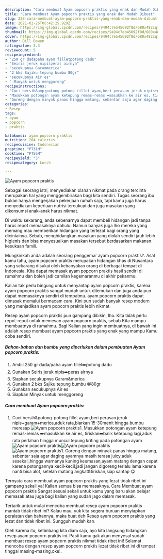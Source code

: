 ```yaml
---
description: "Cara membuat Ayam popcorn praktis yang enak dan Mudah Dibuat"
title: "Cara membuat Ayam popcorn praktis yang enak dan Mudah Dibuat"
slug: 228-cara-membuat-ayam-popcorn-praktis-yang-enak-dan-mudah-dibuat
date: 2021-02-26T00:42:29.929Z
image: https://img-global.cpcdn.com/recipes/9494c7eb45692f8d/680x482cq70/ayam-popcorn-praktis-foto-resep-utama.jpg
thumbnail: https://img-global.cpcdn.com/recipes/9494c7eb45692f8d/680x482cq70/ayam-popcorn-praktis-foto-resep-utama.jpg
cover: https://img-global.cpcdn.com/recipes/9494c7eb45692f8d/680x482cq70/ayam-popcorn-praktis-foto-resep-utama.jpg
author: Bill Bowen
ratingvalue: 3.3
reviewcount: 5
recipeingredient:
- "250 gr dadapaha ayam filletpotong dadu"
- "Seiris jeruk nipisperas airnya"
- "secukupnya Garammerica"
- "2 bks Sajiku tepung bumbu 80gr"
- "secukupnya Air es"
- " Minyak untuk menggoreng"
recipeinstructions:
- "Cuci bersih&amp;potong-potong fillet ayam,beri perasan jeruk nipis+garam+merica,aduk rata,biarkan 15-30menit hingga bumbu meresap"
- "Masukkan potongan ayam ketepung remas-remas ➡️masukkan ke air es, tiriskan➡️balik ketepung lagi,aduk rata perlahan hingga muncul tepung kriting pada potongan ayam"
- "Goreng dengan minyak panas hingga matang, sebentar saja agar daging ayamnya masih terasa juicy,aduk sesekali,hingga warnanya kuning keemasan,ayam matang dengan cepat karena potongannya kecil-kecil,jadi jangan digoreng terlalu lama karena nanti bisa alot, setelah matang angkat&amp;tiriskan,siap santap 😋"
categories:
- Resep
tags:
- ayam
- popcorn
- praktis

katakunci: ayam popcorn praktis 
nutrition: 204 calories
recipecuisine: Indonesian
preptime: "PT31M"
cooktime: "PT56M"
recipeyield: "3"
recipecategory: Lunch

---
```



![Ayam popcorn praktis](https://img-global.cpcdn.com/recipes/9494c7eb45692f8d/680x482cq70/ayam-popcorn-praktis-foto-resep-utama.jpg)

Sebagai seorang istri, menyediakan olahan nikmat pada orang tercinta merupakan hal yang menggembirakan bagi kita sendiri. Tugas seorang ibu bukan hanya mengerjakan pekerjaan rumah saja, tapi kamu juga harus menyediakan keperluan nutrisi tercukupi dan juga masakan yang dikonsumsi anak-anak harus nikmat.

Di waktu  sekarang, anda sebenarnya dapat membeli hidangan jadi tanpa harus repot memasaknya dahulu. Namun banyak juga lho mereka yang memang mau memberikan hidangan yang terlezat bagi orang yang dicintainya. Sebab, menghidangkan masakan yang diolah sendiri jauh lebih higienis dan bisa menyesuaikan masakan tersebut berdasarkan makanan kesukaan famili. 



Mungkinkah anda adalah seorang penggemar ayam popcorn praktis?. Asal kamu tahu, ayam popcorn praktis merupakan hidangan khas di Nusantara yang sekarang disukai oleh kebanyakan orang di berbagai tempat di Indonesia. Kita dapat memasak ayam popcorn praktis hasil sendiri di rumahmu dan boleh jadi camilan kegemaranmu di akhir pekanmu.

Kalian tak perlu bingung untuk menyantap ayam popcorn praktis, karena ayam popcorn praktis sangat mudah untuk ditemukan dan juga anda pun dapat memasaknya sendiri di tempatmu. ayam popcorn praktis dapat dimasak memalui bermacam cara. Kini pun sudah banyak resep modern yang menjadikan ayam popcorn praktis lebih nikmat.

Resep ayam popcorn praktis pun gampang dibikin, lho. Kita tidak perlu repot-repot untuk memesan ayam popcorn praktis, sebab Kita mampu membuatnya di rumahmu. Bagi Kalian yang ingin membuatnya, di bawah ini adalah resep membuat ayam popcorn praktis yang enak yang mampu Kamu coba sendiri.

<!--inarticleads1-->

##### Bahan-bahan dan bumbu yang diperlukan dalam pembuatan Ayam popcorn praktis:

1. Ambil 250 gr dada/paha ayam fillet➡️potong dadu
1. Gunakan Seiris jeruk nipis➡️peras airnya
1. Siapkan secukupnya Garam&amp;merica
1. Gunakan 2 bks Sajiku tepung bumbu @80gr
1. Gunakan secukupnya Air es
1. Siapkan  Minyak untuk menggoreng




<!--inarticleads2-->

##### Cara membuat Ayam popcorn praktis:

1. Cuci bersih&amp;potong-potong fillet ayam,beri perasan jeruk nipis+garam+merica,aduk rata,biarkan 15-30menit hingga bumbu meresap
<img src="https://img-global.cpcdn.com/steps/30609aa4ca1c5fa0/160x128cq70/ayam-popcorn-praktis-langkah-memasak-1-foto.jpg" alt="Ayam popcorn praktis">1. Masukkan potongan ayam ketepung remas-remas ➡️masukkan ke air es, tiriskan➡️balik ketepung lagi,aduk rata perlahan hingga muncul tepung kriting pada potongan ayam
<img src="https://img-global.cpcdn.com/steps/57e5e802cc7daf5d/160x128cq70/ayam-popcorn-praktis-langkah-memasak-2-foto.jpg" alt="Ayam popcorn praktis"><img src="https://img-global.cpcdn.com/steps/b0b081ca034cd034/160x128cq70/ayam-popcorn-praktis-langkah-memasak-2-foto.jpg" alt="Ayam popcorn praktis"><img src="https://img-global.cpcdn.com/steps/73a26f738ab41aaa/160x128cq70/ayam-popcorn-praktis-langkah-memasak-2-foto.jpg" alt="Ayam popcorn praktis">1. Goreng dengan minyak panas hingga matang, sebentar saja agar daging ayamnya masih terasa juicy,aduk sesekali,hingga warnanya kuning keemasan,ayam matang dengan cepat karena potongannya kecil-kecil,jadi jangan digoreng terlalu lama karena nanti bisa alot, setelah matang angkat&amp;tiriskan,siap santap 😋




Ternyata cara membuat ayam popcorn praktis yang lezat tidak ribet ini gampang sekali ya! Kalian semua bisa memasaknya. Cara Membuat ayam popcorn praktis Sangat sesuai sekali untuk kamu yang baru akan belajar memasak atau juga bagi kalian yang sudah jago dalam memasak.

Tertarik untuk mulai mencoba membuat resep ayam popcorn praktis mantab tidak ribet ini? Kalau mau, yuk kita segera buruan menyiapkan peralatan dan bahannya, maka buat deh Resep ayam popcorn praktis yang lezat dan tidak ribet ini. Sungguh mudah kan. 

Oleh karena itu, ketimbang kita diam saja, ayo kita langsung hidangkan resep ayam popcorn praktis ini. Pasti kamu gak akan menyesal sudah membuat resep ayam popcorn praktis nikmat tidak ribet ini! Selamat mencoba dengan resep ayam popcorn praktis lezat tidak ribet ini di tempat tinggal masing-masing,oke!.

